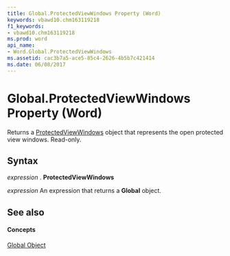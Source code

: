 ```yaml
---
title: Global.ProtectedViewWindows Property (Word)
keywords: vbawd10.chm163119218
f1_keywords:
- vbawd10.chm163119218
ms.prod: word
api_name:
- Word.Global.ProtectedViewWindows
ms.assetid: cac3b7a5-ace5-85c4-2626-4b5b7c421414
ms.date: 06/08/2017
---
```



# Global.ProtectedViewWindows Property (Word)

Returns a [ProtectedViewWindows](protectedviewwindows-object-word.md) object that represents the open protected view windows. Read-only.


## Syntax

 _expression_ . **ProtectedViewWindows**

 _expression_ An expression that returns a **Global** object.


## See also


#### Concepts


[Global Object](global-object-word.md)

